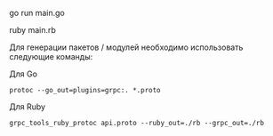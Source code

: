go run main.go

ruby main.rb

Для генерации пакетов / модулей необходимо использовать следующие команды:

Для Go
```
protoc --go_out=plugins=grpc:. *.proto
```

Для Ruby
```
grpc_tools_ruby_protoc api.proto --ruby_out=./rb --grpc_out=./rb
```